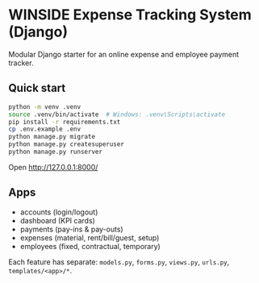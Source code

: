 # WINSIDE Expense Tracking System (Django)

Modular Django starter for an online expense and employee payment tracker.

## Quick start
```bash
python -m venv .venv
source .venv/bin/activate  # Windows: .venv\Scripts\activate
pip install -r requirements.txt
cp .env.example .env
python manage.py migrate
python manage.py createsuperuser
python manage.py runserver
```
Open http://127.0.0.1:8000/

## Apps
- accounts (login/logout)
- dashboard (KPI cards)
- payments (pay-ins & pay-outs)
- expenses (material, rent/bill/guest, setup)
- employees (fixed, contractual, temporary)

Each feature has separate: `models.py`, `forms.py`, `views.py`, `urls.py`, `templates/<app>/*`.
